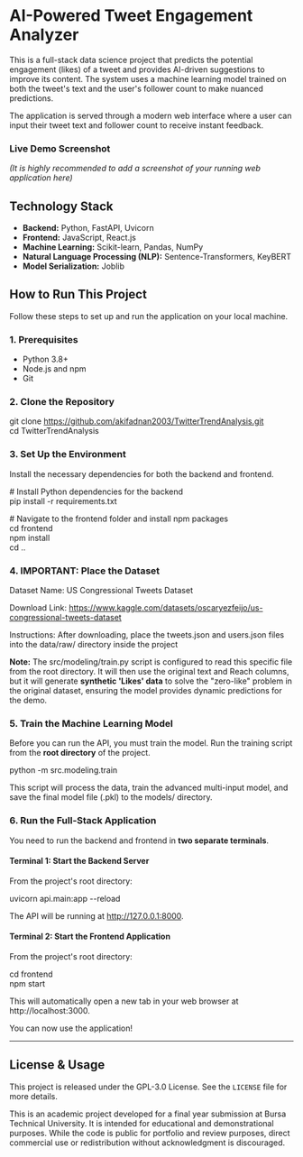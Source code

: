 # **AI-Powered Tweet Engagement Analyzer**

This is a full-stack data science project that predicts the potential engagement (likes) of a tweet and provides AI-driven suggestions to improve its content. The system uses a machine learning model trained on both the tweet's text and the user's follower count to make nuanced predictions.

The application is served through a modern web interface where a user can input their tweet text and follower count to receive instant feedback.

### **Live Demo Screenshot**

*(It is highly recommended to add a screenshot of your running web application here)*

## **Technology Stack**

* **Backend:** Python, FastAPI, Uvicorn  
* **Frontend:** JavaScript, React.js  
* **Machine Learning:** Scikit-learn, Pandas, NumPy  
* **Natural Language Processing (NLP):** Sentence-Transformers, KeyBERT  
* **Model Serialization:** Joblib

## **How to Run This Project**

Follow these steps to set up and run the application on your local machine.

### **1\. Prerequisites**

* Python 3.8+  
* Node.js and npm  
* Git

### **2\. Clone the Repository**

git clone https://github.com/akifadnan2003/TwitterTrendAnalysis.git  
cd TwitterTrendAnalysis

### **3\. Set Up the Environment**

Install the necessary dependencies for both the backend and frontend.

\# Install Python dependencies for the backend  
pip install \-r requirements.txt

\# Navigate to the frontend folder and install npm packages  
cd frontend  
npm install  
cd ..

### **4\. IMPORTANT: Place the Dataset**

Dataset Name: US Congressional Tweets Dataset

Download Link: https://www.kaggle.com/datasets/oscaryezfeijo/us-congressional-tweets-dataset

Instructions: After downloading, place the tweets.json and users.json files into the data/raw/ directory inside the project

**Note:** The src/modeling/train.py script is configured to read this specific file from the root directory. It will then use the original text and Reach columns, but it will generate **synthetic 'Likes' data** to solve the "zero-like" problem in the original dataset, ensuring the model provides dynamic predictions for the demo.

### **5\. Train the Machine Learning Model**

Before you can run the API, you must train the model. Run the training script from the **root directory** of the project.

python \-m src.modeling.train

This script will process the data, train the advanced multi-input model, and save the final model file (.pkl) to the models/ directory.

### **6\. Run the Full-Stack Application**

You need to run the backend and frontend in **two separate terminals**.

#### **Terminal 1: Start the Backend Server**

From the project's root directory:

uvicorn api.main:app \--reload

The API will be running at http://127.0.0.1:8000.

#### **Terminal 2: Start the Frontend Application**

From the project's root directory:

cd frontend  
npm start

This will automatically open a new tab in your web browser at http://localhost:3000.

You can now use the application\!

---

## **License & Usage**

This project is released under the GPL-3.0 License. See the `LICENSE` file for more details.

This is an academic project developed for a final year submission at Bursa Technical University. It is intended for educational and demonstrational purposes. While the code is public for portfolio and review purposes, direct commercial use or redistribution without acknowledgment is discouraged.
